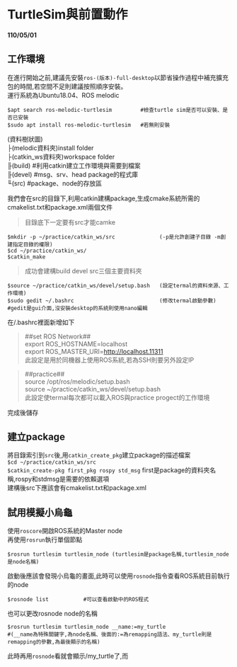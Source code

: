 # TurtleSim與前置動作
#### 110/05/01

## 工作環境
在進行開始之前,建議先安裝`ros-(版本)-full-desktop`以節省操作過程中補充擴充包的時間,若空間不足則建議按照順序安裝。  
運行系統為Ubuntu18.04、ROS melodic  

    $apt search ros-melodic-turtlesim         #檢查turtle sim是否可以安裝、是否已安裝
    $sudo apt install ros-melodic-turtlesim   #若無則安裝  
(資料樹狀圖)  
├(melodic資料夾)install folder  
├(catkin_ws資料夾)workspace folder  
╟(build)             #利用catkin建立工作環境與需要到檔案  
╟(devel)             #msg、srv、head package的程式庫  
╙(src)               #package、node的存放區  

我們會在src的目錄下,利用catkin建構package,生成cmake系統所需的cmakelist.txt和package.xml兩個文件  
 >目錄底下一定要有src才能camke
   
    $mkdir -p ~/practice/catkin_ws/src              (-p是允許創建子目錄 -m創建指定目錄的權限)  
    $cd ~/practice/catkin_ws/
    $catkin_make                        
>成功會建構build devel src三個主要資料夾  

    $source ~/practice/catkin_ws/devel/setup.bash   (設定termal的資料來源、工作環境)
    $sudo gedit ~/.bashrc                           (修改termal啟動參數)
    #gedit是gui介面,沒安裝desktop的系統則使用nano編輯
在/.bashrc裡面新增如下
>##set ROS Network##  
>export ROS_HOSTNAME=localhost  
>export ROS_MASTER_URI=http://localhost.11311  
>此設定是用於同機器上使用ROS系統,若為SSH則要另外設定IP  

>##practice##  
>source /opt/ros/melodic/setup.bash  
>source ~/practice/catkin_ws/devel/setup.bash  
>此設定使termal每次都可以載入ROS與practice progect的工作環境  

完成後儲存

## 建立package  
將目錄索引到`src`後,用`catkin_create_pkg`建立package的描述檔案  
`$cd ~/practice/catkin_ws/src`  
`$catkin_create-pkg first_pkg rospy std_msg`
first是package的資料夾名稱,rospy和stdmsg是需要的依賴選項  
建構後src下應該會有cmakelist.txt和package.xml  

## 試用模擬小烏龜
使用`roscore`開啟ROS系統的Master node  
再使用`rosrun`執行單個節點
    
    $rosrun turtlesim turtlesim_node (turtlesim是package名稱,turtlesim_node是node名稱)  
啟動後應該會發現小烏龜的畫面,此時可以使用`rosnode`指令查看ROS系統目前執行的node
    
    $rosnode list           #可以查看啟動中的ROS程式  
也可以更改rosnode node的名稱

    $rosrun turtlesim turtlesim_node __name:=my_turtle  
    #(__name為特殊關鍵字,為node名稱、後面的:=為remapping語法、my_turtle則是remapping的參數,為最後顯示的名稱)
此時再用`rosnode`看就會顯示/my_turtle了,而


    
